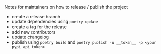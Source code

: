 Notes for maintainers on how to release / publish the project

- create a release branch
- update dependencies using `poetry update`
- create a tag for the release
- add new contributors
- update changelog
- publish using `poetry build` and `poetry publish -u __token__ -p <your pypi api token>`
